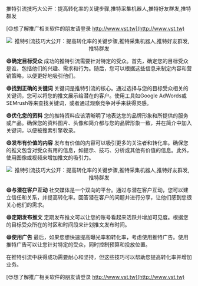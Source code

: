 推特引流技巧大公开：提高转化率的关键步骤,推特采集机器人,推特好友群发,推特群发

[😍想了解推广相关软件的朋友请登录 http://www.vst.tw](http://www.vst.tw)

 <center><img src="https://vst.tw/MP4/tuiguang/png/5.png" alt="推特引流技巧大公开：提高转化率的关键步骤,推特采集机器人,推特好友群发,推特群发"></center>

**😄确定目标受众**
成功的推特引流需要针对特定的受众。首先，确定您的目标受众是谁，包括他们的兴趣、需求和行为。随后，您可以根据这些信息来制定内容和营销策略，以便更好地吸引他们。

**😄找到正确的关键词**
关键词是推特引流的核心。通过选择与您的目标受众相关的关键词，您可以将您的推文展示给潜在的客户。使用工具如Google AdWords或SEMrush等来查找关键词，或者通过观察竞争对手来获得灵感。

**😄优化您的资料**
您的推特资料应该清晰明了地表达您的品牌形象和所提供的服务或产品。确保您的资料图片、头像和简介都与您的品牌形象一致，并在简介中加入关键词，以便被搜索引擎收录。

**😄发布有价值的内容**
发布有价值的内容可以吸引更多的关注者和转化率。确保您的推文包含对受众有用的信息，如提示、技巧、分析或其他有价值的信息。此外，使用图像或视频来增加推文的吸引力。

 <center><img src="https://vst.tw/MP4/tuiguang/png/3.png" alt="推特引流技巧大公开：提高转化率的关键步骤,推特采集机器人,推特好友群发,推特群发"></center>

**😄与潜在客户互动**
社交媒体是一个双向的平台。通过与潜在客户互动，您可以建立信任和关系，并提高转化率。回答潜在客户的问题并进行分享，让他们感到您很关心他们的需求。

**😄定期发布推文**
定期发布推文可以让您的账号看起来活跃并增加可见度。根据您的目标受众所在的时区和时间段来计划推文发布时间。

**😄使用广告**
最后，如果您想快速提高曝光率和转化率，考虑使用推特广告。使用推特广告可以让您针对特定的受众，同时控制预算和投放位置。

在推特引流中获得成功需要耐心和坚持，但这些技巧可以帮助您提高转化率并增加业务。

[😍想了解推广相关软件的朋友请登录 http://www.vst.tw](http://www.vst.tw)



